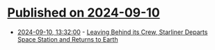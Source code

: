 # [Published on 2024-09-10](index.md)

* [2024-09-10, 13:32:00](https://soylentnews.org/article.pl?sid=24/09/09/1127228&from=rss) - [Leaving Behind its Crew, Starliner Departs Space Station and Returns to Earth](https://soylentnews.org/article.pl?sid=24/09/09/1127228&from=rss)

